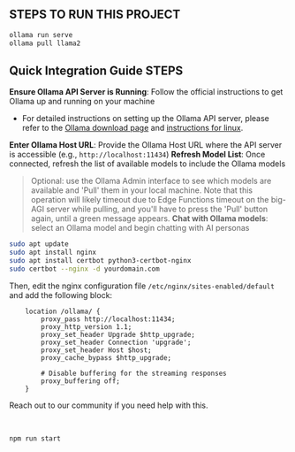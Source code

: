 ## STEPS TO RUN THIS PROJECT

```bash
ollama run serve
ollama pull llama2
```

## Quick Integration Guide STEPS

**Ensure Ollama API Server is Running**: Follow the official instructions to get Ollama up and running on your machine

- For detailed instructions on setting up the Ollama API server, please refer to the
  [Ollama download page](https://ollama.ai/download) and [instructions for linux](https://github.com/jmorganca/ollama/blob/main/docs/linux.md).

**Enter Ollama Host URL**: Provide the Ollama Host URL where the API server is accessible (e.g., `http://localhost:11434`)
**Refresh Model List**: Once connected, refresh the list of available models to include the Ollama models

> Optional: use the Ollama Admin interface to see which models are available and 'Pull' them in your local machine. Note
> that this operation will likely timeout due to Edge Functions timeout on the big-AGI server while pulling, and
> you'll have to press the 'Pull' button again, until a green message appears.
> **Chat with Ollama models**: select an Ollama model and begin chatting with AI personas

```bash
sudo apt update
sudo apt install nginx
sudo apt install certbot python3-certbot-nginx
sudo certbot --nginx -d yourdomain.com
```

Then, edit the nginx configuration file `/etc/nginx/sites-enabled/default` and add the following block:

```nginx
    location /ollama/ {
        proxy_pass http://localhost:11434;
        proxy_http_version 1.1;
        proxy_set_header Upgrade $http_upgrade;
        proxy_set_header Connection 'upgrade';
        proxy_set_header Host $host;
        proxy_cache_bypass $http_upgrade;

        # Disable buffering for the streaming responses
        proxy_buffering off;
    }
```

Reach out to our community if you need help with this.

<br/>

```bash
npm run start
```
